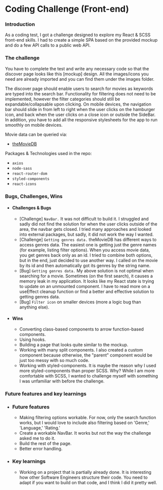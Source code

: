 # Coding Challenge (Front-end)

### Introduction 
As a coding test, I got a challenge designed to explore my React & SCSS front-end skills. I had to create a simple SPA based on the provided mockup and do a few API calls to a public web API.


### The challenge
You have to complete the test and write any necessary code so that the discover page looks like this [mockup] design. All the images/icons you need are already imported and you can find them under the images folder. 

The discover page should enable users to search for movies as keywords are typed into the search bar. Functionality for filtering does not need to be implemented, however the filter categories should still be expandable/collapsable upon clicking. On mobile devices, the navigation bar should slide in from left to right when the user clicks on the hamburger icon, and back when the user clicks on a close icon or outside the SideBar. In addition, you have to add all the responsive stylesheets for the app to run smoothly on mobile devices.

Movie data can be queried via: 
- [theMovieDB]

Packages & Technologies used in the repo:
- `axios`
- `node-sass`
- `react-router-dom`
- `styled-components`
- `react-icons`

### Bugs, Challenges, Wins
+ #### Challenges & Bugs
    - [Challenge] `NavBar.` It was not difficult to build it. I struggled and sadly did not find the solution for when the user clicks outside of the area, the navbar gets closed. I tried many approaches and looked into external packages, but sadly, it did not work the way I wanted.
    - [Challenge] `Getting genres data.` theMovieDB has different ways to access genres data. The easiest one is getting just the genre names (for example, listing filter options). When you access movie data, you get genres back only as an id. I tried to combine both options, but in the end, just decided to use another way. I called on the movie by its id and then automatically got its genres by the string name. 
    - [Bug] `Getting genres data.` My above solution is not optimal when searching for a movie. Sometimes (on the first search), it causes a memory leak in my application. It looks like my React state is trying to update on an unmounted component. I have to read more on a useEffect cleanup function or find a better and effective solution to getting genres data.
    - [Bug] `Filter icon` on smaller devices (more a logic bug than anything else).
+ #### Wins
    - Converting class-based components to arrow function-based components.
    - Using hooks.
    - Building a page that looks quite similar to the mockup.
    - Working with many split components. I also created a custom component because otherwise, the "parent" component would be just too messy with so much code.
    - Working with styled-components. It is maybe the reason why I used more styled-components than proper SCSS. Why? While I am more comfortable with SCSS, I wanted to challenge myself with something I was unfamiliar with before the challenge.

### Future features and key learnings

+ ### Future features
    - Making filtering options workable. For now, only the search function works, but I would love to include also filtering based on 'Genre,' 'Language,' 'Rating.'
    - Create a workable NavBar. It works but not the way the challenge asked me to do it. 
    - Build the rest of the page. 
    - Better error handling. 
+ ### Key learnings
    - Working on a project that is partially already done. It is interesting how other Software Engineers structure their code. You need to adapt if you want to build on that code, and I think I did it pretty well.



[theMovieDB]: <https://www.themoviedb.org/documentation/api>
